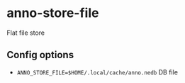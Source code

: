 # anno-store-file
Flat file store

## Config options

* `ANNO_STORE_FILE=$HOME/.local/cache/anno.nedb` DB file

